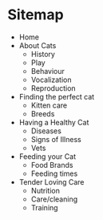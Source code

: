 # Sitemap

- Home 
- About Cats
 	- History
 	- Play 
 	- Behaviour
 	- Vocalization
 	- Reproduction
- Finding the perfect cat
	- Kitten care
	- Breeds
- Having a Healthy Cat
	- Diseases
	- Signs of Illness
	- Vets
- Feeding your Cat
	- Food Brands
	- Feeding times
- Tender Loving Care
	- Nutrition
	- Care/cleaning
	- Training